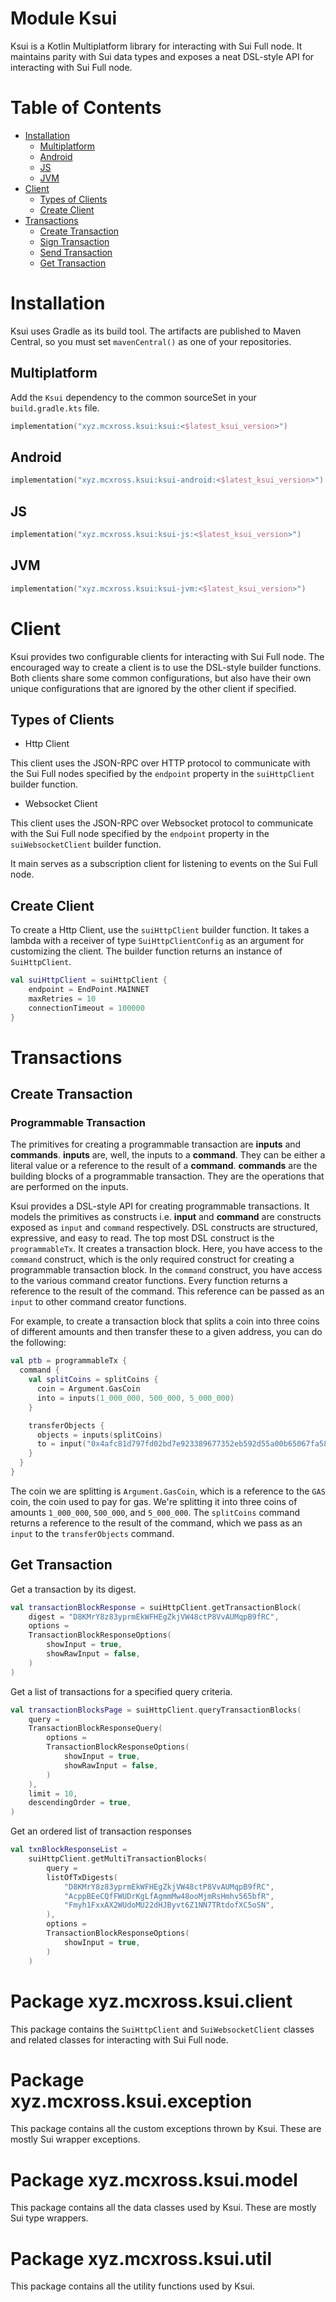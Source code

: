 # Module Ksui

Ksui is a Kotlin Multiplatform library for interacting with Sui Full node. It maintains parity with Sui data types and
exposes a neat DSL-style API for interacting with Sui Full node.

# Table of Contents

- [Installation]()
    * [Multiplatform]()
    * [Android]()
    * [JS]()
    * [JVM]()
- [Client]()
    * [Types of Clients]()
    * [Create Client]()
- [Transactions]()
    * [Create Transaction]()
    * [Sign Transaction]()
    * [Send Transaction]()
    * [Get Transaction]()

# Installation

Ksui uses Gradle as its build tool.
The artifacts are published to Maven Central, so you must set `mavenCentral()` as one of your repositories.

## Multiplatform

Add the `Ksui` dependency to the common sourceSet in your `build.gradle.kts` file.

```kotlin
implementation("xyz.mcxross.ksui:ksui:<$latest_ksui_version>")

```

## Android

```kotlin
implementation("xyz.mcxross.ksui:ksui-android:<$latest_ksui_version>")
```

## JS

```kotlin
implementation("xyz.mcxross.ksui:ksui-js:<$latest_ksui_version>")
```

## JVM

```kotlin
implementation("xyz.mcxross.ksui:ksui-jvm:<$latest_ksui_version>")
```

# Client

Ksui provides two configurable clients for interacting with Sui Full node.
The encouraged way to create a client is to use the DSL-style builder functions. Both clients share some common
configurations, but also have their own unique configurations that are ignored by the other client if specified.

## Types of Clients

* Http Client

This client uses the JSON-RPC over HTTP protocol to communicate with the Sui Full nodes specified by the `endpoint`
property in the `suiHttpClient` builder function.

* Websocket Client

This client uses the JSON-RPC over Websocket protocol to communicate with the Sui Full node specified by
the `endpoint` property in the `suiWebsocketClient` builder function.

It main serves as a subscription client for listening to events on the Sui Full node.

## Create Client

To create a Http Client, use the `suiHttpClient` builder function.
It takes a lambda with a receiver of type `SuiHttpClientConfig` as an argument for customizing the client.
The builder function returns an instance of `SuiHttpClient`.

```kotlin
val suiHttpClient = suiHttpClient {
    endpoint = EndPoint.MAINNET
    maxRetries = 10
    connectionTimeout = 100000
}
```

# Transactions

## Create Transaction

### Programmable Transaction

The primitives for creating a programmable transaction are **inputs** and **commands**.
**inputs** are, well, the inputs to a **command**. They can be either a literal value or a reference to the result of a
**command**.
**commands** are the building blocks of a programmable transaction. They are the operations that are performed on the
inputs.

Ksui provides a DSL-style API for creating programmable transactions. It models the primitives as constructs i.e.
**input** and **command** are constructs exposed as `input` and `command` respectively. DSL constructs are structured,
expressive, and easy to read. The top most DSL construct is the `programmableTx`. It creates a transaction block. Here,
you have access to
the `command` construct, which is the only required
construct for creating a programmable transaction block. In the `command` construct, you have access to the various
command creator functions. Every function returns a reference to the result of the command. This reference can be passed
as an `input` to other command creator functions.

For example, to create a transaction block that splits a coin into three coins of different amounts and then transfer
these to a given address, you can do the following:

```kotlin
val ptb = programmableTx {
  command {
    val splitCoins = splitCoins {
      coin = Argument.GasCoin
      into = inputs(1_000_000, 500_000, 5_000_000)
    }

    transferObjects {
      objects = inputs(splitCoins)
      to = input("0x4afc81d797fd02bd7e923389677352eb592d55a00b65067fa582c05f62b4788b")
    }
  }
}

```

The coin we are splitting is `Argument.GasCoin`, which is a reference to the `GAS` coin, the coin used to pay for gas.
We're splitting it into three coins of amounts `1_000_000`, `500_000`, and `5_000_000`. The `splitCoins` command returns
a reference to the result of the command, which we pass as an `input` to the `transferObjects` command.

## Get Transaction

Get a transaction by its digest.

```kotlin
val transactionBlockResponse = suiHttpClient.getTransactionBlock(
    digest = "D8KMrY8z83yprmEkWFHEgZkjVW48ctP8VvAUMqpB9fRC",
    options =
    TransactionBlockResponseOptions(
        showInput = true,
        showRawInput = false,
    )
)
```

Get a list of transactions for a specified query criteria.

```kotlin
val transactionBlocksPage = suiHttpClient.queryTransactionBlocks(
    query =
    TransactionBlockResponseQuery(
        options =
        TransactionBlockResponseOptions(
            showInput = true,
            showRawInput = false,
        )
    ),
    limit = 10,
    descendingOrder = true,
)
```

Get an ordered list of transaction responses

```kotlin
val txnBlockResponseList =
    suiHttpClient.getMultiTransactionBlocks(
        query =
        listOfTxDigests(
            "D8KMrY8z83yprmEkWFHEgZkjVW48ctP8VvAUMqpB9fRC",
            "AcppBEeCQfFWUDrKgLfAgmmMw48ooMjmRsHmhv565bfR",
            "Fmyh1FxxAX2WUdoMU22dHJByvt6Z1NN7TRtdofXC5oSN",
        ),
        options =
        TransactionBlockResponseOptions(
            showInput = true,
        )
    )
```

# Package xyz.mcxross.ksui.client

This package contains the `SuiHttpClient` and `SuiWebsocketClient` classes and related classes for interacting with Sui
Full node.

# Package xyz.mcxross.ksui.exception

This package contains all the custom exceptions thrown by Ksui. These are mostly Sui wrapper exceptions.

# Package xyz.mcxross.ksui.model

This package contains all the data classes used by Ksui. These are mostly Sui type wrappers.

# Package xyz.mcxross.ksui.util

This package contains all the utility functions used by Ksui.
